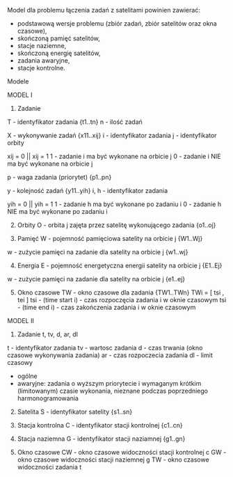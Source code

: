 Model dla problemu łączenia zadań z satelitami powinien zawierać:
- podstawową wersje problemu (zbiór zadań, zbiór satelitów oraz okna czasowe),
- skończoną pamięć satelitów,
- stacje naziemne,
- skończoną energię satelitów,
- zadania awaryjne,
- stacje kontrolne.

Modele

MODEL I

1. Zadanie

T - identyfikator zadania
{t1..tn}
n - ilość zadań

X - wykonywanie zadań
{x11..xij}
i - identyfikator zadania
j - identyfikator orbity

xij = 0 || xij = 1
1 - zadanie i ma być wykonane na orbicie j
0 - zadanie i NIE ma być wykonane na orbicie j

p - waga zadania (priorytet)
{p1..pn}

y - kolejność zadań
{y11..yih}
i, h - identyfikator zadania

yih = 0 || yih = 1
1 - zadanie h ma być wykonane po zadaniu i
0 - zadanie h NIE ma być wykonane po zadaniu i


2. Orbity
O - orbita j zajęta przez satelitę wykonującego zadania
{o1..oj}

3. Pamięć
W - pojemność pamięciowa satelity na orbicie j
{W1..Wj}

w - zużycie pamięci na zadanie dla satelity na orbicie j
{w1..wj}

4. Energia
E - pojemność energetyczna energii satelity na orbicie j
{E1..Ej}

w - zużycie pamięci na zadanie dla satelity na orbicie j
{e1..ej}


5. Okno czasowe
TW - okno czasowe dla zadania
{TW1..TWn}
TWi = [ tsi , tei ]
tsi - (time start i) - czas rozpoczęcia zadania i w oknie czasowym
tsi - (time end i) - czas zakończenia zadania i w oknie czasowym



MODEL II

1. Zadanie
t, tv, d, ar, dl

t - identyfikator zadania
tv - wartosc zadania
d - czas trwania (okno czasowe wykonywania zadania)
ar - czas rozpoczecia zadania
dl - limit czasowy
- ogólne
- awaryjne:
zadania o wyższym priorytecie i wymaganym krótkim (limitowanym) czasie wykonania, nieznane podczas poprzedniego harmonogramowania

2. Satelita
S - identyfikator satelity
{s1..sn}

3. Stacja kontrolna
C - identyfikator stacji kontrolnej
{c1..cn}

4. Stacja naziemna
G - identyfikator stacji naziamnej
{g1..gn}

5. Okno czasowe
CW - okno czasowe widoczności stacji kontrolnej c
GW - okno czasowe widoczności stacji naziemnej g
TW - okno czasowe widoczności zadania t

